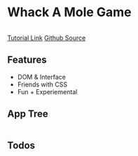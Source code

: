 # Whack A Mole Game

<img src="" />

[Tutorial Link](https://courses.wesbos.com/account/access/5f602c40f8289514d0f9b6fc/view/194158577)
[Github Source](https://github.com/wesbos/JavaScript30/tree/master/30%20-%20Whack%20A%20Mole)

## Features

- DOM & Interface
- Friends with CSS
- Fun + Experiemental

## App Tree

```bash

```

## Todos
